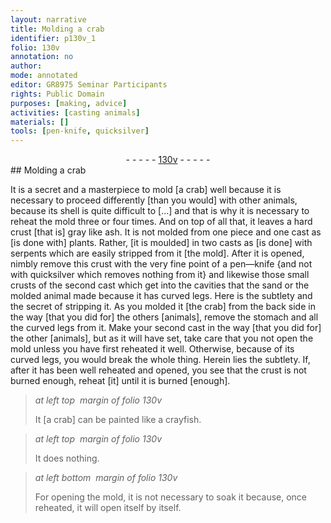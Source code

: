 ```yaml
---
layout: narrative
title: Molding a crab
identifier: p130v_1
folio: 130v
annotation: no
author:
mode: annotated
editor: GR8975 Seminar Participants
rights: Public Domain
purposes: [making, advice]
activities: [casting animals]
materials: []
tools: [pen-knife, quicksilver]
---
```


 <div class="folio" align="center">- - - - - <a href="http://gallica.bnf.fr/ark:/12148/btv1b10500001g/f266.item.r=.zoom" target="_blank">130v</a> - - - - - </div> 
##  Molding a crab

   <span class="activity"></span> 
 It is a secret and a masterpiece to mold [a crab] well because it is necessary to proceed differently [than you would] with other animals, because its shell is quite difficult to [...] and that is why it is necessary to reheat the mold three or four times. And on top of all that, it leaves a hard crust [that is] gray like ash. It is not molded from one piece and one cast as [is done with] plants. Rather, [it is moulded] in two casts as [is done] with <span class="animal">serpents</span> which are easily stripped from it [the mold]. After it is opened, nimbly remove this crust with the very fine point of a <span class="tool">pen—knife</span> {and not with <span class="tool">quicksilver</span> which removes nothing from it} and likewise those small crusts of the second cast which get into the cavities that the sand or the molded animal made because it has curved legs. Here is the subtlety and the secret of stripping it. As you molded it [the crab] from the back side in the way [that you did for] the others [animals], remove the stomach and all the curved legs from it. Make your second cast in the way [that you did for] the other [animals], but as it will have set, take care that you not open the mold unless you have first reheated it well. Otherwise, because of its curved legs, you would break the whole thing. Herein lies the subtlety. If, after it has been well reheated and opened, you see that the crust is not burned enough, reheat [it] until it is burned [enough]. 
 
> *at left top  margin of folio 130v*
> 
>  It [a crab] can be painted like a <span class="animal">crayfish</span>. 
 
> *at left top  margin of folio 130v*
> 
>  It does nothing. 
 
> *at left bottom  margin of folio 130v*
> 
>  For opening the mold, it is not necessary to soak it because, once reheated, it will open itself by itself. 
 